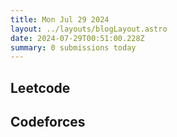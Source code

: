 ```yaml
---
title: Mon Jul 29 2024
layout: ../layouts/blogLayout.astro
date: 2024-07-29T00:51:00.228Z
summary: 0 submissions today
---
```


## Leetcode

<ul>
    
</ul>

## Codeforces

<ul>
    
</ul>